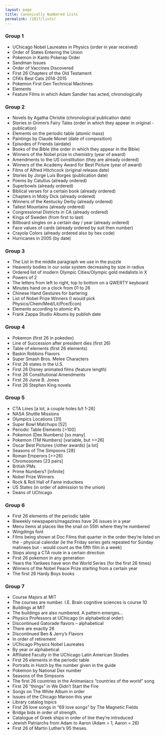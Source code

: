 ```yaml
---
layout: page
title: Canonically Numbered Lists
permalink: /2017/lists/
---
```


### Group 1

- UChicago Nobel Laureates in Physics (order in year received)
- Order of States Entering the Union 
- Pokemon in Kanto Pokerap Order
- Sandman Issues
- Order of Vaccines Discovered
- First 26 Chapters of the Old Testament
- CFA’s Best Cats 2014-2015
- Pokemon First Gen Technical Machines
- Elements
- Feature Films in which Adam Sandler has acted, chronologically

### Group 2

- Novels by Agatha Christie (chronological publication date)
- Stories in Grimm’s Fairy Tales (order in which they appear in original - publication)
- Elements on the periodic table (atomic mass)
- Paintings by Claude Monet (date of composition)
- Episodes of Friends (airdate)
- Books of the Bible (the order in which they appear in the Bible)
- Winners of the Nobel prize in chemistry (year of award)
- Amendments to the US constitution (they are already ordered)
- Winners of the Academy Award for Best Picture (year of award)
- Films of Alfred Hitchcock (original release date)
- Stories by Jorge Luis Borges (publication date)
- Poems by Catullus (already ordered)
- Superbowls (already ordered) 
- Biblical verses for a certain book (already ordered) 
- Chapters in Moby Dick (already ordered) 
- Winners of the Kentucky Derby (already ordered) 
- Tallest Mountains (already ordered) 
- Congressional Districts in CA (already ordered) 
- Kings of Sweden (from first to last) 
- Billboard singles on a certain day / year (already ordered) 
- Face values of cards (already ordered by suit then number) 
- Crayola Colors (already ordered also by hex code) 
- Hurricanes in 2005 (by date) 

### Group 3

- The List in the middle paragraph we use in the puzzle
- Heavenly bodies in our solar system decreasing by size in radius
- Ordered list of modern Olympic Cities/Olympic gold medalists in X
- Powers of 2
- The letters from left to right, top to bottom on a QWERTY keyboard
- Minutes hand on a clock from 01 to 26
- Chinese Hand Gestures for bartering
- List of Nobel Prize Winners (I would pick Physics/Chem/Med/Lit/Pce/Econ)
- Elements according to atomic #’s
- Frank Zappa Studio Albums by publish date

### Group 4

- Pokemon (first 26 in pokedex)
- Line of Succession after president dies (first 26)
- Table of elements (first 26 elements)
- Baskin Robbins Flavors 
- Super Smash Bros. Melee Characters
- First 26 states in the U.S.
- First 26 Disney animated films (feature length) 
- First 26 Constitutional Amendments 
- First 26 Junie B. Jones
- First 26 Stephen King novels

### Group 5

- CTA Lines [a lot, a couple holes b/t 1-26]
- NASA Shuttle Missions 
- Olympics Locations [31]
- Super Bowl Matchups [52]
- Periodic Table Elements [>100]
- Pokemon (Dex Numbers) [so many]
- Pokemon (TM Numbers) [variable, but >>26]
- Oscar Best Pictures (/other awards) [a lot]
- Seasons of The Simpsons [28]
- Roman Emperors [>>26]
- Chromosomes [23 pairs]
- British PMs
- Prime Numbers? [infinite]
- Nobel Prize Winners
- Rock & Roll Hall of Fame inductees
- US States (in order of admission to the union)
- Deans of UChicago

### Group 6

- First 26 elements of the periodic table
- Biweekly newspapers/magazines have 26 issues in a year
- Menu items at places like the snail on 55th where they’re numbered
- Wingdings font
- Films being shown at Doc Films that quarter in the order they’re listed on the - physical calendar (ie the Friday series gets repeated for Sunday matinees but - would count as the fifth film in a week)
- Stops along a CTA route in a certain direction
- First 26 pokemon in any generation
- Years the Yankees have won the World Series (for the first 26 times)
- Winners of the Nobel Peace Prize starting from a certain year
- The first 26 Hardy Boys books

### Group 7

- Course Majors at MIT
- The courses are number. I.E. Brain cognitive sciences is course 10
- Buildings at MIT
- The buildings are also numbered. A pattern emerges...
- Physics Professors at UChicago (in alphabetical order)
- Discontinued Gatorade flavors – alphabetical
- There are exactly 26
- Discontinued Ben & Jerry’s Flavors
- In order of retirement
- UChicago Physics Nobel Laureates
- By year or alphabetical
- Affiliated Faculty in the UChicago Latin American Studies
- First 26 elements in the periodic table
- Portraits in Hutch by the number given in the guide
- Pokemon by National Dex number
- Seasons of the Simpsons
- The first 26 countries in the Animaniacs “countries of the world” song
- First 26 “things” in We Didn’t Start the Fire
- Songs on The White Album in order
- Issues of the Chicago Maroon this year
- Library catalog topics
- First 26 love songs in “69 love songs” by The Magnetic Fields
- Bridge bids in order of strength.
- Catalogue of Greek ships in order of line they’re introduced
- Jewish Patriarchs from Adam to Aaron (Adam = 1, Aaron = 26)
- First 26 of Martin Luther’s 95 theses.
